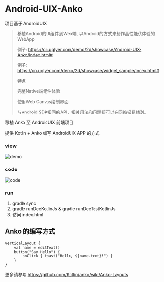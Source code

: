 # Android-UIX-Anko

项目基于 AndroidUIX
> 移植Android的UI组件到Web端, 以Android的方式来制作高性能优体验的WebApp
>
>  例子: https://cn.uglyer.com/demo/2d/showcase/Android-UIX-Anko/index.html#  
>  
>  例子: https://cn.uglyer.com/demo/2d/showcase/widget_sample/index.html#
>
>  特点
>
>  完整Native端组件体验
>
>  使用Web Canvas绘制界面
>
>  与Android SDK相同的API，相关用法和问题都可以在网络轻易找到。

移植 Anko 至 AndroidUIX 前端项目

提供 Kotlin + Anko 编写 AndroidUIX APP 的方式

### view 

![demo](./doc/demo.jpg)

### code

![code](./doc/code.jpg)

### run
1. gradle sync
2. gradle runDceKotlinJs & gradle runDceTestKotlinJs
3. 访问 index.html

## Anko 的编写方式
```
verticalLayout {
    val name = editText()
    button("Say Hello") {
        onClick { toast("Hello, ${name.text}!") }
    }
}
```
更多请参考 https://github.com/Kotlin/anko/wiki/Anko-Layouts
